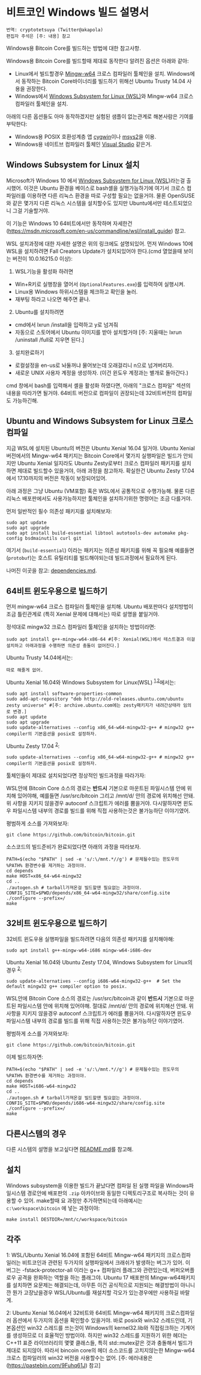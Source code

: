 비트코인 Windows 빌드 설명서
====================

	번역: cryptotetsuya (Twitter@akapola)
	편집자 주석은 [주: 내용] 참고

Windows용 Bitcoin Core를 빌드하는 방법에 대한 참고사항.

Windows용 Bitcoin Core를 빌드할때 제대로 동작한다 알려진 옵션은 아래와 같아:

* Linux에서 빌드할경우 [Mingw-w64](https://mingw-w64.org/doku.php) 크로스 컴파일러 툴체인을 설치. Windows에서 동작하는 Bitcoin Core바이너리를 빌드하기 위해선 Ubuntu Trusty 14.04 사용을 권장한다.
* Windows에서 [Windows Subsystem for Linux (WSL)](https://msdn.microsoft.com/commandline/wsl/about)와 Mingw-w64 크로스 컴파일러 툴체인을 설치.

아래의 다른 옵션들도 아마 동작하겠지만 실험된 샘플이 없는관계로 해본사람은 기여를 부탁한다:

* Windows용 POSIX 호환성계층 앱 [cygwin](http://www.cygwin.com/)이나 [msys2](http://www.msys2.org/)을 이용.
* Windows용 네이트브 컴파일러 툴체인 [Visual Studio](https://www.visualstudio.com) 같은거.

Windows Subsystem for Linux 설치
---------------------------------------

Microsoft가 Windows 10 에서 [Windows Subsystem for Linux (WSL)](https://msdn.microsoft.com/commandline/wsl/about)라는걸 출시했어. 
이것은 Ubuntu 환경을 베이스로 bash셸을 실행가능하기에 여기서 크로스 컴파일러를 이용하면 다른 리눅스 환경을 따로 구성할 필요는 없을거야.
물론 OpenSUSE와 같은 몇가지 다른 리눅스 시스템을 설치할수도 있지만 Ubuntu에서만 테스트되었으니 그걸 기술할거야.

이 기능은 Windows 10 64비트에서만 동작하며 자세한건 (https://msdn.microsoft.com/en-us/commandline/wsl/install_guide) 참고.

WSL 설치과정에 대한 자세한 설명은 위의 링크에도 설명되있어.
먼저 Windows 10에 WSL을 설치하려면 Fall Creators Update가 설치되있어야 한다.(cmd 열었을때 보이는 버전이 10.0.16215.0 이상):

1. WSL기능을 활성화 하려면
  * Win+R키로 실행창을 열어서 (`OptionalFeatures.exe`)를 입력하여 실행시켜.
  * Linux용 Windows 하위시스템을 체크하고 확인을 눌러.
  * 재부팅 하라고 나오면 해주면 끝나.
2. Ubuntu를 설치하려면
  * cmd에서 lxrun /install을 입력하고 y로 넘겨줘
  * 자동으로 스토어에서 Ubuntu 이미지를 받아 설치할거야 [주: 지울때는 lxrun /uninstall /full로 지우면 된다.]
3. 설치완료하기
  * 로컬설정을 en-us로 놔둘꺼냐 물어보는데 오래걸리니 n으로 넘겨버리자.
  * 새로운 UNIX 사용자 계정을 생성하자. (이건 윈도우 계정과는 별개로 돌아간다.)

cmd 창에서 bash를 입력해서 셸을 활성화 하였다면, 아래의 "크로스 컴파일" 섹션의 내용을 따라가면 될거야.
64비트 버전으로 컴파일이 권장되는데 32비트버전의 컴파일도 가능하긴해.

Ubuntu and Windows Subsystem for Linux 크로스 컴파일
------------------------------------------------------------

지금 WSL에 설치된 Ubuntu의 버전은 Ubuntu Xenial 16.04 일거야. Ubuntu Xenial 버전에서의 Mingw-w64 패키지는 Bitcoin Core에서 몇가지 실행파일은 빌드가 안되지만
Ubuntu Xenial 일지라도 Ubuntu Zesty로부터 크로스 컴파일러 패키지를 설치하면 제대로 빌드할수 있을거야, 아래 과정을 참고하자.
확실한건 Ubuntu Zesty 17.04 에서 17.10까지의 버전은 작동이 보장되어있어.

아래 과정은 그냥 Ubuntu (VM포함) 혹은 WSL에서 공통적으로 수행가능해. 물론 다른 리눅스 배포판에서도 사용가능하지만 툴체인을 설치하기위한 명령어는 조금 다를거야.

먼저 일반적인 필수 의존성 패키지를 설치해보자:

    sudo apt update
    sudo apt upgrade
    sudo apt install build-essential libtool autotools-dev automake pkg-config bsdmainutils curl git

여기서 (`build-essential`) 이라는 패키지는 의존성 패키지를 위해 꼭 필요해 예를들면 (`protobuf`)는 호스트 유틸리티를 빌드해야되는데 빌드과정에서 필요하게 된다.

나머진 이곳을 참고: [dependencies.md](build-unix-한국어번역.md#의존성패키지-dependencies).

## 64비트 윈도우용으로 빌드하기

먼저 mingw-w64 크로스 컴파일러 툴체인을 설치해. Ubuntu 배포판마다 설치방법이 조금 틀린관계로 (특히 Xenial 문제에 대해서는) 따로 설명을 붙일거야.

정석대로 mingw32 크로스 컴파일러 툴체인을 설치하는 방법이라면:

    sudo apt install g++-mingw-w64-x86-64 #[주: Xenial(WSL)에서 테스트결과 이걸 설치하고 아래과정을 수행하면 의존성 충돌이 없어진다.]

Ubuntu Trusty 14.04에서는:

    따로 해줄게 없어.

Ubuntu Xenial 16.04와 Windows Subsystem for Linux(WSL) <sup>[1](#footnote1),[2](#footnote2)</sup>에서는:

    sudo apt install software-properties-common
    sudo add-apt-repository "deb http://old-releases.ubuntu.com/ubuntu zesty universe" #[주: archive.ubuntu.com에는 zesty패키지가 내려간상태라 임의로 변경.]
    sudo apt update
    sudo apt upgrade
    sudo update-alternatives --config x86_64-w64-mingw32-g++ # mingw32 g++ compiler의 기본옵션을 posix로 설정하자.

Ubuntu Zesty 17.04 <sup>[2](#footnote2)</sup>:

    sudo update-alternatives --config x86_64-w64-mingw32-g++ # mingw32 g++ compiler의 기본옵션을 posix로 설정하자.

툴체인들이 제대로 설치되었다면 정상적인 빌드과정을 따라가자:

WSL안에 Bitcoin Core 소스의 경로는 **반드시** 기본으로 마운트된 파일시스템 안에 위치해 있어야해, 예를들면 /usr/src/bitcoin
그리고 /mnt/d/ 안의 경로에 위치해선 안돼. 위 사항을 지키지 않을경우 autoconf 스크립트가 에러를 뿜을거야.
다시말하자면 윈도우 파일시스템 내부의 경로를 빌드를 위해 직접 사용하는것은 불가능하단 이야기였어.

평범하게 소스를 가져와보자:

    git clone https://github.com/bitcoin/bitcoin.git

소스코드의 빌드준비가 완료되었다면 아래의 과정을 따라보자.

    PATH=$(echo "$PATH" | sed -e 's/:\/mnt.*//g') # 문제될수있는 윈도우의 %PATH% 환경변수를 제거하는 과정이야.
    cd depends
    make HOST=x86_64-w64-mingw32
    cd ..
    ./autogen.sh # tarball가져온걸 빌드할땐 필요없는 과정이야.
    CONFIG_SITE=$PWD/depends/x86_64-w64-mingw32/share/config.site ./configure --prefix=/
    make

## 32비트 윈도우용으로 빌드하기

32비트 윈도우용 실행파일을 빌드하려면 다음의 의존성 패키지를 설치해야해:

    sudo apt install g++-mingw-w64-i686 mingw-w64-i686-dev

Ubuntu Xenial 16.04와 Ubuntu Zesty 17.04, Windows Subsystem for Linux의 경우 <sup>[2](#footnote2)</sup>:

    sudo update-alternatives --config i686-w64-mingw32-g++  # Set the default mingw32 g++ compiler option to posix.

WSL안에 Bitcoin Core 소스의 경로는 /usr/src/bitcoin과 같이 **반드시** 기본으로 마운트된 파일시스템 안에 위치해 있어야해.
절대로 /mnt/d/ 안의 경로에 위치해선 안돼. 위 사항을 지키지 않을경우 autoconf 스크립트가 에러를 뿜을거야.
다시말하자면 윈도우 파일시스템 내부의 경로를 빌드를 위해 직접 사용하는것은 불가능하단 이야기였어.

평범하게 소스를 가져와보자:

    git clone https://github.com/bitcoin/bitcoin.git

이제 빌드하자면:

    PATH=$(echo "$PATH" | sed -e 's/:\/mnt.*//g') # 문제될수있는 윈도우의 %PATH% 환경변수를 제거하는 과정이야.
    cd depends
    make HOST=i686-w64-mingw32
    cd ..
    ./autogen.sh # tarball가져온걸 빌드할땐 필요없는 과정이야.
    CONFIG_SITE=$PWD/depends/i686-w64-mingw32/share/config.site ./configure --prefix=/
    make

## 다른시스템의 경우

다른 시스템의 설명을 보고싶다면 [README.md](https://github.com/bitcoin/bitcoin/blob/master/depends/README.md)를 참고해.

설치
-------------

Windows subsystem을 이용한 빌드가 끝났다면 컴파일 된 실행 파일을 Windows파일시스템 경로안에 배포판의 `.zip` 아카이브와 동일한 디렉토리구조로
복사하는 것이 유용할 수 있어. make할때 요 과정만 추가하면되는데 아래예시는 `c:\workspace\bitcoin` 에 넣는 과정이야:

    make install DESTDIR=/mnt/c/workspace/bitcoin

각주
---------

<a name="footnote1">1</a>: WSL/Ubuntu Xenial 16.04에 포함된 64비트 Mingw-w64 패키지의 크로스컴파일러는 비트코인과 관련된 두가지의 실행파일에서 크래쉬가 발생하는 버그가 있어. 이 버그는 -fstack-protector-all 이라는 g++ 컴파일러 플래그와 관련있는데, 버퍼오버플로우 공격을 완화하는 역할을 하는 플래그야.
Ubuntu 17 배포판의 Mingw-w64패키지를 설치하면 요문제는 해결되는데, 아무튼 이건 공식적으로 지원되는 해결방법이 아니니깐 뭔가 고장났을경우 WSL/Ubuntu를 재설치할 각오가 있는경우에만 사용하길 바랄게.

<a name="footnote2">2</a>: Ubuntu Xenial 16.04에서 32비트와 64비트 Mingw-w64 패키지의 크로스컴파일러 옵션에서 두가지의 옵션을 확인할수 있을거야. 바로 posix와 win32 스레드인데, 기본옵션인 win32 스레드를 쓰는것이 Windows의 kernel32.lib와 직접링크하는 기계어를 생성하므로 더 효율적인 방법이야.
하지만 win32 스레드를 지원하기 위한 헤더는 C++11 표준 라이브러리의 몇몇 클래스들, 특히 std::mutex같은 것과 충돌해서 빌드가 제대로 되지않아.
따라서 bincoin core의 헤더 소스코드를 고치지않는한 Mingw-w64 크로스 컴파일러의 win32 버전을 사용할수는 없어. [주: 에러내용은 (https://pastebin.com/9Fuhq61J) 참고]
